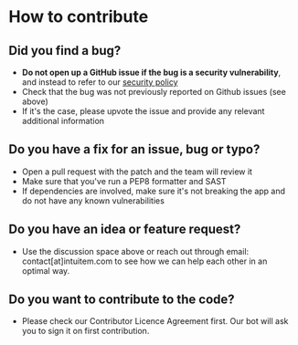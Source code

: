 # How to contribute

## Did you find a bug?

- **Do not open up a GitHub issue if the bug is a security vulnerability**, and instead to refer to our [security policy](SECURITY.md)
- Check that the bug was not previously reported on Github issues (see above)
- If it's the case, please upvote the issue and provide any relevant additional information

## Do you have a fix for an issue, bug or typo?

- Open a pull request with the patch and the team will review it
- Make sure that you've run a PEP8 formatter and SAST
- If dependencies are involved, make sure it's not breaking the app and do not have any known vulnerabilities

## Do you have an idea or feature request?

- Use the discussion space above or reach out through email: contact[at]intuitem.com to see how we can help each other in an optimal way.

## Do you want to contribute to the code?

- Please check our Contributor Licence Agreement first. Our bot will ask you to sign it on first contribution.
